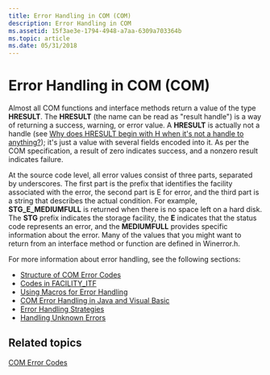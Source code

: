 ```yaml
---
title: Error Handling in COM (COM)
description: Error Handling in COM
ms.assetid: 15f3ae3e-1794-4948-a7aa-6309a703364b
ms.topic: article
ms.date: 05/31/2018
---
```


# Error Handling in COM (COM)

Almost all COM functions and interface methods return a value of the type **HRESULT**. The **HRESULT** (the name can be read as "result handle") is a way of returning a success, warning, or error value. A **HRESULT** is actually not a handle (see [Why does HRESULT begin with H when it's not a handle to anything?](https://devblogs.microsoft.com/oldnewthing/20180117-00/?p=97815)); it's just a value with several fields encoded into it. As per the COM specification, a result of zero indicates success, and a nonzero result indicates failure.

At the source code level, all error values consist of three parts, separated by underscores. The first part is the prefix that identifies the facility associated with the error, the second part is E for error, and the third part is a string that describes the actual condition. For example, **STG\_E\_MEDIUMFULL** is returned when there is no space left on a hard disk. The **STG** prefix indicates the storage facility, the **E** indicates that the status code represents an error, and the **MEDIUMFULL** provides specific information about the error. Many of the values that you might want to return from an interface method or function are defined in Winerror.h.

For more information about error handling, see the following sections:

-   [Structure of COM Error Codes](structure-of-com-error-codes.md)
-   [Codes in FACILITY\_ITF](codes-in-facility-itf.md)
-   [Using Macros for Error Handling](using-macros-for-error-handling.md)
-   [COM Error Handling in Java and Visual Basic](com-error-handling-in-java-and-visual-basic.md)
-   [Error Handling Strategies](error-handling-strategies.md)
-   [Handling Unknown Errors](handling-unknown-errors.md)

## Related topics

<dl> <dt>

[COM Error Codes](com-error-codes.md)
</dt> </dl>

 

 




